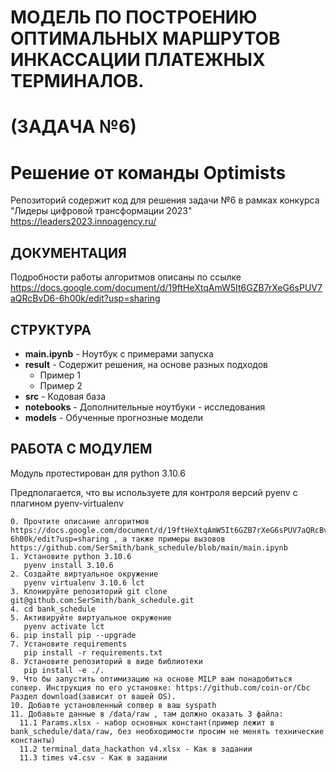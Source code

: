# МОДЕЛЬ ПО ПОСТРОЕНИЮ ОПТИМАЛЬНЫХ МАРШРУТОВ ИНКАССАЦИИ ПЛАТЕЖНЫХ ТЕРМИНАЛОВ.
# (ЗАДАЧА №6)
# Решение от команды Optimists

Репозиторий содержит код для решения задачи №6 в рамках конкурса "Лидеры цифровой трансформации 2023"
https://leaders2023.innoagency.ru/

## ДОКУМЕНТАЦИЯ
Подробности работы алгоритмов описаны по ссылке https://docs.google.com/document/d/19ftHeXtqAmW5It6GZB7rXeG6sPUV7aQRcBvD6-6h00k/edit?usp=sharing

## СТРУКТУРА
- **main.ipynb** - Ноутбук с примерами запуска
- **result** - Содержит решения, на основе разных подходов
  - Пример 1
  - Пример 2
-  **src** - Кодовая база
-  **notebooks** - Дополнительные ноутбуки - исследования
-  **models** - Обученные прогнозные модели


## РАБОТА С МОДУЛЕМ

Модуль протестирован для python 3.10.6

Предполагается, что вы используете для контроля версий pyenv с плагином pyenv-virtualenv
    
    0. Прочтите описание алгоритмов https://docs.google.com/document/d/19ftHeXtqAmW5It6GZB7rXeG6sPUV7aQRcBvD6-6h00k/edit?usp=sharing , а также примеры вызовов https://github.com/SerSmith/bank_schedule/blob/main/main.ipynb
    1. Установите python 3.10.6
       pyenv install 3.10.6
    2. Создайте виртуальное окружение 
       pyenv virtualenv 3.10.6 lct
    3. Клонируйте репозиторий git clone git@github.com:SerSmith/bank_schedule.git
    4. cd bank_schedule
    5. Активируйте виртуальное окружение
       pyenv activate lct
    6. pip install pip --upgrade
    7. Установите requirements
       pip install -r requirements.txt
    8. Установите репозиторий в виде библиотеки
       pip install -e ./.
    9. Что бы запустить оптимизацию на основе MILP вам понадобиться солвер. Инструкция по его установке: https://github.com/coin-or/Cbc Раздел download(зависит от вашей OS).
    10. Добавте установленный солвер в ваш syspath
    11. Добавьте данные в /data/raw , там должно оказать 3 файла:
      11.1 Params.xlsx - набор основных констант(пример лежит в bank_schedule/data/raw, без необходимости просим не менять технические константы)
      11.2 terminal_data_hackathon v4.xlsx - Как в задании
      11.3 times v4.csv - Как в задании
   








 

